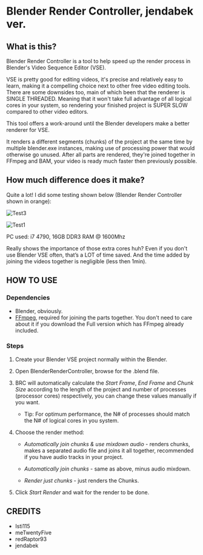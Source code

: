 # Blender Render Controller, jendabek ver.

## What is this?
Blender Render Controller is a tool to help speed up the render process in Blender's Video Sequence Editor (VSE).

VSE is pretty good for editing videos, it's precise and relatively easy to learn, making it a compelling choice next to other free video editing tools. There are some downsides too, main of which been that the renderer is SINGLE THREADED. Meaning that it won't take full advantage of all logical cores in your system, so rendering your finished project is SUPER SLOW compared to other video editors.

This tool offers a work-around until the Blender developers make a better renderer for VSE. 

It renders a different segments (chunks) of the project at the same time by multiple blender.exe instances, making use of processing power that would otherwise go unused. After all parts are rendered, they're joined together in FFmpeg and BAM, your video is ready much faster then previously possible.

## How much difference does it make?
Quite a lot! I did some testing shown below (Blender Render Controller shown in orange):

![Test3](https://app.box.com/representation/file_version_147671500287/image_2048/1.png?shared_name=u90snyjbzslz0zszwges1helzmyz6b8y)

![Test1](https://app.box.com/representation/file_version_147672318497/image_2048/1.png?shared_name=i1bwfn03tie6ieehwnz7mbp4lu700gzy)

PC used: i7 4790, 16GB DDR3 RAM @ 1600Mhz

Really shows the importance of those extra cores huh? Even if you don't use Blender VSE often, that’s a LOT of time saved. And the time added by joining the videos together is negligible (less then 1min).

## HOW TO USE

### Dependencies
- Blender, obviously.
- [FFmpeg](https://ffmpeg.zeranoe.com/builds/win64/static/ffmpeg-latest-win64-static.zip), required for joining the parts together. You don't need to care about it if you download the Full version which has FFmpeg already included.


### Steps
1. Create your Blender VSE project normally within the Blender.
 
2. Open BlenderRenderController, browse for the .blend file.
 
3. BRC will automatically calculate the *Start Frame*, *End Frame* and *Chunk Size* according to the length of the project and number of processes (processor cores) respectively, you can change these values manually if you want.

	- Tip: For optimum performance, the N# of processes should match the N# of logical cores in you system.
 
4. Choose the render method:

	- *Automatically join chunks & use mixdown audio* - renders chunks, makes a separated audio file and joins it all together, recommended if you have audio tracks in your project.

	- *Automatically join chunks* - same as above, minus audio mixdown.

	- *Render just chunks* - just renders the Chunks.
 
5. Click *Start Render* and wait for the render to be done.

## CREDITS

- Isti115
- meTwentyFive
- redRaptor93
- jendabek
